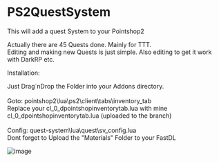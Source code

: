 # PS2QuestSystem
This will add a quest System to your Pointshop2

Actually there are 45 Quests done. Mainly for TTT.<br>
Editing and making new Quests is just simple. Also editing to get it work with DarkRP etc.<br>

Installation:<br>

Just Drag´nDrop the Folder into your Addons directory.<br><br>
Goto: pointshop2\lua\ps2\client\tabs\inventory_tab <br>
Replace your cl_0_dpointshopinventorytab.lua with mine cl_0_dpointshopinventorytab.lua (uploaded to the branch) <br><br>
Config: quest-system\lua\quest\sv_config.lua<br>
Dont forget to Upload the "Materials" Folder to your FastDL

![image](https://i.imgur.com/oXdaf4n.png)
